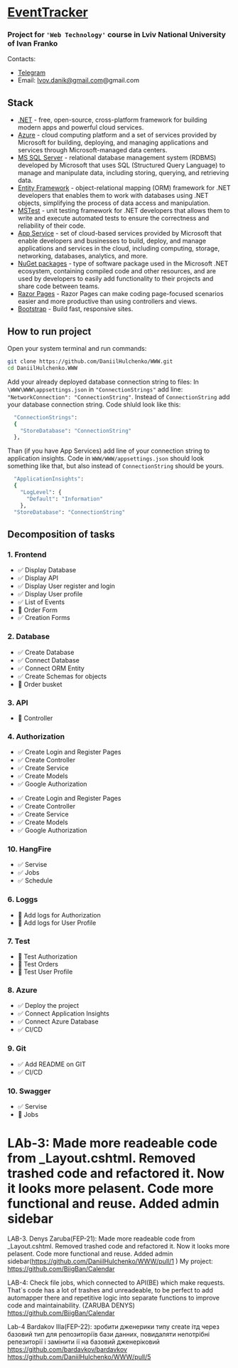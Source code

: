 ﻿# [EventTracker](https://silver-side.azurewebsites.net/)

### Project for `'Web Technology'` course in Lviv National University of Ivan Franko

Contacts:

- [Telegram](https://t.me/silverus_morgan)
- Email: lvov.danik@gmail.com@gmail.com

## Stack

- [.NET](https://dotnet.microsoft.com/) - free, open-source, cross-platform framework for building modern apps and powerful cloud services.
- [Azure](https://azure.microsoft.com/) - cloud computing platform and a set of services provided by Microsoft for building, deploying, and managing applications and services through Microsoft-managed data centers.
- [MS SQL Server](https://www.microsoft.com/sql-server/sql-server-2019) - relational database management system (RDBMS) developed by Microsoft that uses SQL (Structured Query Language) to manage and manipulate data, including storing, querying, and retrieving data.
- [Entity Framework](https://learn.microsoft.com/uk-ua/ef/) - object-relational mapping (ORM) framework for .NET developers that enables them to work with databases using .NET objects, simplifying the process of data access and manipulation.
- [MSTest](https://learn.microsoft.com/uk-ua/dotnet/core/testing/unit-testing-with-mstest) - unit testing framework for .NET developers that allows them to write and execute automated tests to ensure the correctness and reliability of their code.
- [App Service](https://azure.microsoft.com/en-us/products/app-service/) - set of cloud-based services provided by Microsoft that enable developers and businesses to build, deploy, and manage applications and services in the cloud, including computing, storage, networking, databases, analytics, and more.
- [NuGet packages](https://learn.microsoft.com/uk-ua/nuget/) - type of software package used in the Microsoft .NET ecosystem, containing compiled code and other resources, and are used by developers to easily add functionality to their projects and share code between teams.
- [Razor Pages](https://learn.microsoft.com/en-us/aspnet/core/razor-pages/?view=aspnetcore-7.0&tabs=visual-studio) - Razor Pages can make coding page-focused scenarios easier and more productive than using controllers and views.
- [Bootstrap](https://getbootstrap.com/) - Build fast, responsive sites.

## How to run project

Open your system terminal and run commands:

```sh
git clone https://github.com/DaniilHulchenko/WWW.git
cd DaniilHulchenko.WWW
```

Add your already deployed database connection string to files:
In `\WWW\WWW\appsettings.json` in `"ConnectionStrings"` add line: `"NetworkConnection": "ConnectionString"`. Instead of `ConnectionString` add your database connection string. Code shluld look like this:

```sh
  "ConnectionStrings":
  {
    "StoreDatabase": "ConnectionString"
  },
```

Than (if you have App Services) add line of your connection string to application insights. Code in `WWW/WWW/appsettings.json` should look something like that, but also instead of `ConnectionString` should be yours.

```sh
  "ApplicationInsights":
  {
    "LogLevel": {
      "Default": "Information"
    },
  "StoreDatabase": "ConnectionString"
```

## Decomposition of tasks

### 1. Frontend

- ✅ Display Database
- ✅ Display API
- ✅ Display User register and login
- ✅ Display User profile
- ✅ List of Events
- 🔳 Order Form
- ✅ Creation Forms

### 2. Database

- ✅ Create Database
- ✅ Connect Database
- ✅ Connect ORM Entity
- ✅ Create Schemas for objects
- 🔳 Order busket

### 3. API

- 🔳 Controller

### 4. Authorization
* ✅ Create Login and Register Pages
* ✅ Create Controller
* ✅ Create Service
* ✅ Create Models
* ✅ Google Authorization

- ✅ Create Login and Register Pages
- ✅ Create Controller
- ✅ Create Service
- ✅ Create Models
- ✅ Google Authorization

### 10. HangFire

- ✅ Servise
- ✅ Jobs
- ✅ Schedule

### 6. Loggs

- 🔳 Add logs for Authorization
- 🔳 Add logs for User Profile

### 7. Test

- 🔳 Test Authorization
- 🔳 Test Orders
- 🔳 Test User Profile

### 8. Azure

- ✅ Deploy the project
- ✅ Connect Application Insights
- ✅ Connect Azure Database
- ✅ CI/CD

### 9. Git

- ✅ Add README on GIT
- ✅ CI/CD


### 10. Swagger


- ✅ Servise
- 🔳 Jobs

LAb-3: Made more readeable code from \_Layout.cshtml. Removed trashed code and refactored it. Now it looks more pelasent. Code more functional and reuse. Added admin sidebar
=======
LAB-3. Denys Zaruba(FEP-21): Made more readeable code from \_Layout.cshtml. Removed trashed code and refactored it. Now it looks more pelasent. Code more functional and reuse. Added admin sidebar(https://github.com/DaniilHulchenko/WWW/pull/1 )
My project: https://github.com/BiigBan/Calendar


LAB-4: Check file jobs, which connected to API(BE) which make requests. That`s code has a lot of trashes and unreadeable, to be perfect to add automapper there and repetitive logic into separate functions to improve code and maintainability. (ZARUBA DENYS)
https://github.com/BiigBan/Calendar

Lab-4 Bardakov Illa(FEP-22): зробити дженерики типу create ітд через базовий тип для репозиторіїв бази данних, повидаляти непотрібні репезиторії і замінити ії на базовий дженеріковий https://github.com/bardavkov/bardavkov https://github.com/DaniilHulchenko/WWW/pull/5
